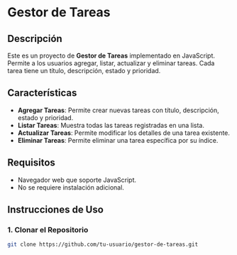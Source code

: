 # Gestor de Tareas

## Descripción
Este es un proyecto de **Gestor de Tareas** implementado en JavaScript. Permite a los usuarios agregar, listar, actualizar y eliminar tareas. Cada tarea tiene un título, descripción, estado y prioridad.

## Características

- **Agregar Tareas**: Permite crear nuevas tareas con título, descripción, estado y prioridad.
- **Listar Tareas**: Muestra todas las tareas registradas en una lista.
- **Actualizar Tareas**: Permite modificar los detalles de una tarea existente.
- **Eliminar Tareas**: Permite eliminar una tarea específica por su índice.

## Requisitos

- Navegador web que soporte JavaScript.
- No se requiere instalación adicional.

## Instrucciones de Uso

### 1. Clonar el Repositorio
```bash
git clone https://github.com/tu-usuario/gestor-de-tareas.git

